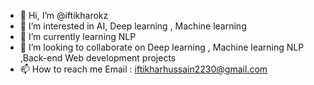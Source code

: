 - 👋 Hi, I’m @iftikharokz
- 👀 I’m interested in AI, Deep learning , Machine learning
- 🌱 I’m currently learning NLP
- 💞️ I’m looking to collaborate on Deep learning , Machine learning NLP ,Back-end Web development projects
- 📫 How to reach me Email : iftikharhussain2230@gmail.com

<!---
iftikharokz/iftikharokz is a ✨ special ✨ repository because its `README.md` (this file) appears on your GitHub profile.
You can click the Preview link to take a look at your changes.
--->
